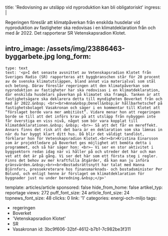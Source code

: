 title: 'Redovisning av utsläpp vid nyproduktion kan bli obligatoriskt'
ingress: |
  <p>Regeringen föreslår att klimatpåverkan från enskilda husdelar vid nyproduktion av fastigheter ska redovisas i en klimatdeklaration från och med år 2022. Det rapporterar SR Vetenskapsradion Klotet.
  </p>
  
intro_image: /assets/img/23886463-byggarbete.jpg
long_form:
  -
    type: text
    text: '<p>I det senaste avsnittet av Vetenskapsradion Klotet från Sveriges Radio (SR) rapporteras att byggbranschen står för 20 procent av de svenska klimatutsläppen, bland annat via materialval som stål och betong. Därav föreslår regeringen att den klimatpåverkan som nyproduktion av fastigheter har ska redovisas i en klimatdeklaration, där enskilda husdelars påverkan på klimatet ska framgå. Tanken är att fastighetsägare ska deklarera detta till myndigheten Boverket från och med år 2022.&nbsp; <br><br>Anna&nbsp;Denell&nbsp;är hållbarhetschef på fastighetsbolaget Vasakronan och säger i en kommentar till Klotet att “förslaget borde vara mer ambitiöst”. Vidare menar hon att regeringen borde se till att det införs krav på att utsläpp från nybyggen inte får överstiga en viss nivå, något som bör vara kopplat till klimatdeklarationen.&nbsp; &nbsp; <br>– Så att det får en mereffekt. Annars finns det risk att det bara är en deklaration som ska lämnas in när du har byggt klart ditt hus. Då blir det väldigt tandlöst, förklarar hon för Vetenskapsradion Klotet.<br><br>Kristina Einarsson som är projektledare på Boverket ges möjlighet att bemöta detta i programmet, och så här säger hon: <br>– Vi ser en stor aktivitet i byggsektorn redan idag när vi håller på och utreder det här och man vet att det är på gång. Vi ser det här som ett första steg i regler. Finns det behov av mer kraftfulla åtgärder, då kan man ju införa gränsvärden.&nbsp;<br><br>Bostadsrättsnytt har talat med Hanna Björnfors, pressekreterare hos finansmarknads- och bostadsminister Per Bolund, och enligt henne är förslaget om klimatdeklaration för byggnader just nu under beredning.&nbsp;</p>'
template: articles/article
sponsored: false
hide_from_home: false
artikel_typ: reportage
views: 272
puff_font_size: 24
article_font_size: 24
topnews_font_size: 48
clicks: 0
link: '1'
categories: energi-och-miljo
tags:
  - regeringen
  - Boverket
  - 'Vetenskapsradion Klotet'
  - SR
  - Vasakronan
id: 3bc9f606-32bf-4612-b7b1-7c982be3f311
